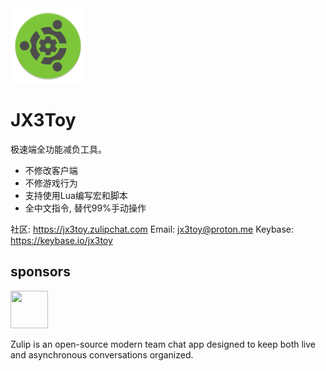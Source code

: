 <img width="120" height="120" src="https://raw.githubusercontent.com/JX3Toy/JX3Toy/main/Logo.svg" alt="JX3Toy"/>

# JX3Toy
极速端全功能减负工具。

- 不修改客户端
- 不修游戏行为
- 支持使用Lua编写宏和脚本
- 全中文指令, 替代99%手动操作


社区: <https://jx3toy.zulipchat.com>
Email: <jx3toy@proton.me>
Keybase: <https://keybase.io/jx3toy>


## sponsors

<a href="https://zulip.com">
  <img width="60" height="60" src="https://raw.githubusercontent.com/zulip/zulip/main/static/images/logo/zulip-icon-circle.svg">
</a>

Zulip is an open-source modern team chat app designed to keep both live and asynchronous conversations organized.
